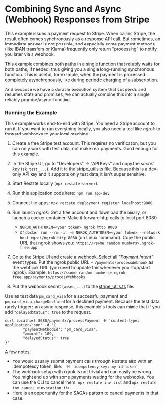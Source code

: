 # Combining Sync and Async (Webhook) Responses from Stripe

This example issues a payment request to Stripe.
When calling Stripe, the result often comes synchronously as a response API call. 
But sometimes, an immediate answer is not possible, and especially some payment
methods (like IBAN transfers or Klarna) frequently only return "processing" to notify
you later via a webhook.

This example combines both paths in a single function that reliably waits for both
paths, if needed, thus giving you a single long-running synchronous function.
This is useful, for example, when the payment is processed completely asynchronously,
like during periodic charging of a subscription.

And because we have a durable execution system that suspends and resumes state
and promises, we can actually combine this into a single reliably promise/async-function.

### Running the Example

This example works end-to-end with Stripe. You need a Stripe account to run it.
If you want to run everything locally, you also need a tool like _ngrok_ to forward
webhooks to your local machine.

1. Create a free Stripe test account. This requires no verification, but you can only work
   with test data, not make real payments. Good enough for this example.

2. In the Stripe UI, go to "Developers" -> "API Keys" and copy the _secret key_ (`sk_test_...`).
   Add it to the [stripe_utils.ts](./src/utils/stripe_utils.ts) file. Because this is a dev-only
   API key and it supports only test data, it isn't super sensitive.

3. Start Restate locally (`npx restate-server`).

4. Run this application code here: `npm run app-dev`

5. Connect the apps: `npx restate deployment register localhost:9080`

6. Run launch _ngrok_: Get a free account and download the binary, or launch a docker container.
   Make it forward http calls to local port 8080
   - `NGROK_AUTHTOKEN=<your token> ngrok http 8080`
   - or `docker run --rm -it -e NGROK_AUTHTOKEN=<your token> --network host ngrok/ngrok http 8080` (on Linux command).
   Copy the public URL that ngrok shows you: `https://<some random numbers>.ngrok-free.app`

7. Go to the Stripe UI and create a webhook. Select all _"Payment Intent"_ event types. Put the ngrok
   public URL + `/payments/processWebhook` as the webhook URL (you need to update this whenever you stop/start ngrok).
   Example: `https://<some random numbers>.ngrok-free.app/payments/processWebhooks`

8. Put the webhook secret (`whsec_...`) to the [stripe_utils.ts](./src/utils/stripe_utils.ts) file.

Use as test data `pm_card_visa` for a successful payment and `pm_card_visa_chargeDeclined` for a declined payment.
Because the test data rarely triggers an async response, this example's tools can mimic that
if you add `"delayedStatus": true` to the request.

```shell
curl localhost:8080/payments/processPayment -H 'content-type: application/json' -d '{
        "paymentMethodId": "pm_card_visa",
        "amount": 109,
        "delayedStatus": true
}'
```

A few notes:
* You would usually submit payment calls through Restate also with an idempotency token,
  like: ` -H 'idempotency-key: my-id-token'`
* The webhook setup with ngrok is not trivial and can easily be wrong. You might end up with
  some payments waiting for the webhooks. You can use the CLI to cancel them:
  `npx restate inv list` and `npx restate inv cancel <invocation_id>`.
* Here is an opportunity for the SAGAs pattern to cancel payments in that case.

